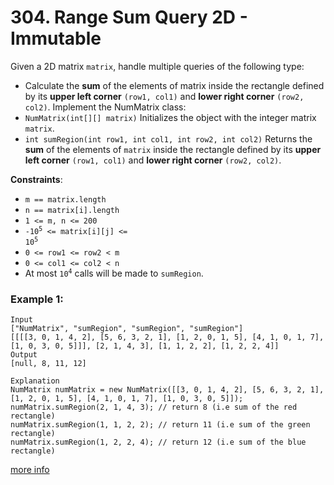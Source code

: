 # 304. Range Sum Query 2D - Immutable

Given a 2D matrix `matrix`, handle multiple queries of the following type:

- Calculate the **sum** of the elements of matrix inside the rectangle defined by its **upper left corner** `(row1, col1)` and **lower right corner** `(row2, col2)`.
Implement the NumMatrix class:
- `NumMatrix(int[][] matrix)` Initializes the object with the integer matrix `matrix`.
- `int sumRegion(int row1, int col1, int row2, int col2)` Returns the **sum** of the elements of `matrix` inside the rectangle defined by its **upper left corner** `(row1, col1)` and **lower right corner** `(row2, col2)`.

**Constraints**:
- `m == matrix.length`
- `n == matrix[i].length`
- `1 <= m, n <= 200`
- <code>-10<sup>5</sup> <= matrix[i][j] <= 10<sup>5</sup></code>
- `0 <= row1 <= row2 < m`
- `0 <= col1 <= col2 < n`
- At most <code>10<sup>4</sup></code> calls will be made to `sumRegion`.

### Example 1:
```
Input
["NumMatrix", "sumRegion", "sumRegion", "sumRegion"]
[[[[3, 0, 1, 4, 2], [5, 6, 3, 2, 1], [1, 2, 0, 1, 5], [4, 1, 0, 1, 7], [1, 0, 3, 0, 5]]], [2, 1, 4, 3], [1, 1, 2, 2], [1, 2, 2, 4]]
Output
[null, 8, 11, 12]

Explanation
NumMatrix numMatrix = new NumMatrix([[3, 0, 1, 4, 2], [5, 6, 3, 2, 1], [1, 2, 0, 1, 5], [4, 1, 0, 1, 7], [1, 0, 3, 0, 5]]);
numMatrix.sumRegion(2, 1, 4, 3); // return 8 (i.e sum of the red rectangle)
numMatrix.sumRegion(1, 1, 2, 2); // return 11 (i.e sum of the green rectangle)
numMatrix.sumRegion(1, 2, 2, 4); // return 12 (i.e sum of the blue rectangle)
```

[more info](https://leetcode.com/problems/range-sum-query-2d-immutable/)